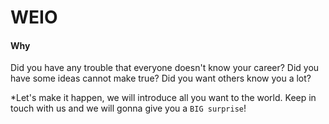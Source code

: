 # WEIO
#### Why
  Did you have any trouble that everyone doesn't know your career?
  Did you have some ideas cannot make true?
  Did you want others know you a lot?
  
*Let's make it happen, we will introduce all you want to the world. Keep in touch with us and we will gonna give you a `BIG surprise`!
